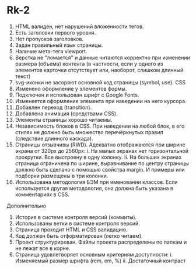 # Rk-2
1. HTML валиден, нет нарушений вложенности тегов.
2. Есть заголовки первого уровня.
3. Нет пропусков заголовков.
5. Задан правильный язык страницы.
6. Наличие мета-тега viewport.
7. Верстка не "ломается" и данные читаются корректно при изменении размера (объема)
контента (в частности, если у одного из элементов карточки отсутствует или, наоборот,
слишком длинный текст)
8. svg-иконки не засоряют основной код страницы (symbol, use).
CSS
1. Изменено оформление у элементов формы.
2. Подключен и использован шрифт с Google Fonts.
3. Изменяется оформление элемента при наведении на него курсора.
4. Добавлен переход (transition).
5. Добавлена анимация (средствами CSS).
6. Элементы страницы хорошо читаемы.
7. Независимость блоков в CSS. При наведении на любой блок, в его стилях не должно быть
множество перечёркнутых правил (следствие длинного каскада).
8. Страницы отзывчивы (RWD). Адекватно отображаются при ширине экрана от 320px до
2560px:
i. На малых экранах нет горизонтальной прокрутки. Все выстроену в одну колонку.
ii. На больших экранах страница ограничена по ширине, выравнивание по центру
страницы должно быть сделано с помощью свойства margin. И примеры или подборки
размещены в три колонки.
9. Использована методология БЭМ при именовании классов. Если используется другая
методология, она должна быть указана в комментариях в CSS.


Дополнительно
1. История в системе контроля версий (коммиты).
2. Использованы ветки в системе контроля версий.
3. Страница проходит HTML и CSS валидацию.
4. Код должен быть отформатирован (легко читаем).
5. Проект структурирован. Файлы проекта распределены по папкам и не лежат все в корне.
6. Страница удовлетворяет основным критериям доступности:
i. Изменяемый размер шрифта (rem, em, %)
ii. Достаточный контраст

